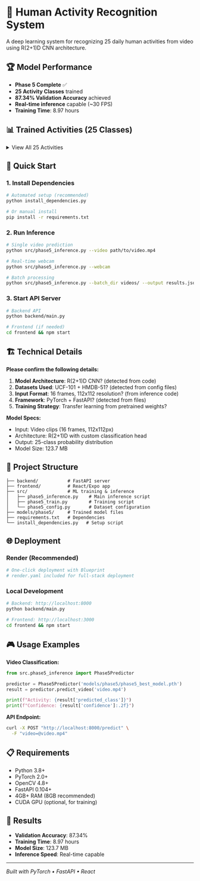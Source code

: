 # 🎯 Human Activity Recognition System

A deep learning system for recognizing 25 daily human activities from video using R(2+1)D CNN architecture.

## 🏆 Model Performance

- **Phase 5 Complete** ✅
- **25 Activity Classes** trained 
- **87.34% Validation Accuracy** achieved
- **Real-time inference** capable (~30 FPS)
- **Training Time**: 8.97 hours

## 📊 Trained Activities (25 Classes)

<details>
<summary>View All 25 Activities</summary>

1. biking_ucf
2. breast_stroke  
3. brushing_hair
4. brushing_teeth
5. cleaning
6. climbing_stairs
7. cooking_ucf
8. drinking
9. eating
10. front_crawl
11. hugging
12. laughing
13. pouring
14. pullups_ucf
15. pushups_ucf
16. running
17. sitting
18. talking
19. typing
20. walking
21. walking_dog
22. waving
23. weight_lifting
24. writing
25. yoga

</details>

## 🚀 Quick Start

### 1. Install Dependencies
```bash
# Automated setup (recommended)
python install_dependencies.py

# Or manual install
pip install -r requirements.txt
```

### 2. Run Inference
```bash
# Single video prediction
python src/phase5_inference.py --video path/to/video.mp4

# Real-time webcam
python src/phase5_inference.py --webcam

# Batch processing
python src/phase5_inference.py --batch_dir videos/ --output results.json
```

### 3. Start API Server
```bash
# Backend API
python backend/main.py

# Frontend (if needed)
cd frontend && npm start
```

## 🏗️ Technical Details

**Please confirm the following details:**

1. **Model Architecture**: R(2+1)D CNN? (detected from code)
2. **Datasets Used**: UCF-101 + HMDB-51? (detected from config files)
3. **Input Format**: 16 frames, 112x112 resolution? (from inference code)
4. **Framework**: PyTorch + FastAPI? (detected from files)
5. **Training Strategy**: Transfer learning from pretrained weights?

**Model Specs:**
- Input: Video clips (16 frames, 112x112px)
- Architecture: R(2+1)D with custom classification head
- Output: 25-class probability distribution
- Model Size: 123.7 MB

## 📁 Project Structure

```
├── backend/           # FastAPI server
├── frontend/          # React/Expo app  
├── src/               # ML training & inference
│   ├── phase5_inference.py    # Main inference script
│   ├── phase5_train.py        # Training script
│   └── phase5_config.py       # Dataset configuration
├── models/phase5/     # Trained model files
├── requirements.txt   # Dependencies
└── install_dependencies.py   # Setup script
```

## 🌐 Deployment

### Render (Recommended)
```bash
# One-click deployment with Blueprint
# render.yaml included for full-stack deployment
```

### Local Development
```bash
# Backend: http://localhost:8000
python backend/main.py

# Frontend: http://localhost:3000  
cd frontend && npm start
```

## 🎮 Usage Examples

**Video Classification:**
```python
from src.phase5_inference import Phase5Predictor

predictor = Phase5Predictor('models/phase5/phase5_best_model.pth')
result = predictor.predict_video('video.mp4')

print(f"Activity: {result['predicted_class']}")
print(f"Confidence: {result['confidence']:.2f}")
```

**API Endpoint:**
```bash
curl -X POST "http://localhost:8000/predict" \
  -F "video=@video.mp4"
```

## 📋 Requirements

- Python 3.8+
- PyTorch 2.0+
- OpenCV 4.8+
- FastAPI 0.104+
- 4GB+ RAM (8GB recommended)
- CUDA GPU (optional, for training)

## 🏁 Results

- **Validation Accuracy**: 87.34%
- **Training Time**: 8.97 hours  
- **Model Size**: 123.7 MB
- **Inference Speed**: Real-time capable

---

*Built with PyTorch • FastAPI • React*